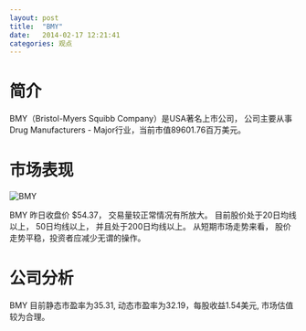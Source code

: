 ```yaml
---
layout: post
title:  "BMY"
date:   2014-02-17 12:21:41
categories: 观点
---
```


# 简介
BMY（Bristol-Myers Squibb Company）是USA著名上市公司，
公司主要从事Drug Manufacturers - Major行业，当前市值89601.76百万美元。

# 市场表现

![BMY](http://finviz.com/chart.ashx?t=BMY&ty=c&ta=1&p=d&s=l)

BMY 昨日收盘价 $54.37，
交易量较正常情况有所放大。
目前股价处于20日均线以上，
50日均线以上，
并且处于200日均线以上。
从短期市场走势来看，
股价走势平稳，投资者应减少无谓的操作。

# 公司分析
BMY 目前静态市盈率为35.31, 动态市盈率为32.19，每股收益1.54美元,
市场估值较为合理。
